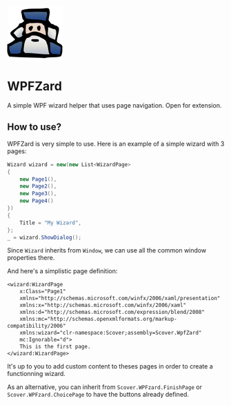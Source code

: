 ![WPFZard logo](wizard.png)
 
 # WPFZard

A simple WPF wizard helper that uses page navigation. Open for extension.

## How to use?

WPFZard is very simple to use. Here is an example of a simple wizard with 3 pages:

```csharp
Wizard wizard = new(new List<WizardPage>
{
    new Page1(),
    new Page2(),
    new Page3(),
    new Page4()
})
{
    Title = "My Wizard",
};
_ = wizard.ShowDialog();
```
Since ``Wizard`` inherits from ``Window``, we can use all the common window properties there.

And here's a simplistic page definition:

```xaml
<wizard:WizardPage
    x:Class="Page1"
    xmlns="http://schemas.microsoft.com/winfx/2006/xaml/presentation"
    xmlns:x="http://schemas.microsoft.com/winfx/2006/xaml"
    xmlns:d="http://schemas.microsoft.com/expression/blend/2008"
    xmlns:mc="http://schemas.openxmlformats.org/markup-compatibility/2006"
    xmlns:wizard="clr-namespace:Scover;assembly=Scover.WpfZard"
    mc:Ignorable="d">
    This is the first page.
</wizard:WizardPage>
```

It's up to you to add custom content to theses pages in order to create a functionning wizard.

As an alternative, you can inherit from ``Scover.WPFzard.FinishPage`` or ``Scover.WPFzard.ChoicePage`` to have the buttons already defined.
